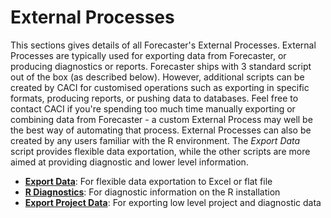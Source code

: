 
# External Processes

This sections gives details of all Forecaster's External Processes. External Processes are typically used for exporting data from Forecaster, or producing diagnostics or reports. Forecaster ships with 3 standard script out of the box (as described below). However, additional scripts can be created by CACI for customised operations such as exporting in specific formats, producing reports, or pushing data to databases. Feel free to contact CACI if you're spending too much time manually exporting or combining data from Forecaster - a custom External Process may well be the best way of automating that process.  External Processes can also be created by any users familiar with the R environment.
The *Export Data* script provides flexible data exportation, while the other scripts are more aimed at providing diagnostic and lower level information.

- [**Export Data**](Export-Data.md): For flexible data exportation to Excel or flat file
- [**R Diagnostics**](R-Diagnostics.md): For diagnostic information on the R installation
- [**Export Project Data**](Export-Project-Data.md): For exporting low level project and diagnostic data



